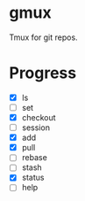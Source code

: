 # gmux
Tmux for git repos.

# Progress

- [x] ls
- [ ] set
- [x] checkout
- [ ] session
- [x] add
- [x] pull
- [ ] rebase
- [ ] stash
- [x] status
- [ ] help